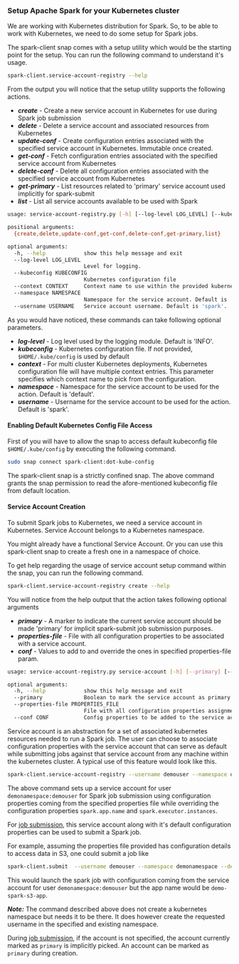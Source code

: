 ### Setup Apache Spark for your Kubernetes cluster
We are working with Kubernetes distribution for Spark. So, to be able to work with Kubernetes, we need to do some setup
for Spark jobs.

The spark-client snap comes with a setup utility which would be the starting point for the setup. You can
run the following command to understand it's usage.
```bash
spark-client.service-account-registry --help
```

From the output you will notice that the setup utility supports the following actions.
* ***create*** - Create a new service account in Kubernetes for use during Spark job submission
* ***delete*** - Delete a service account and associated resources from Kubernetes
* ***update-conf*** - Create configuration entries associated with the specified service account in Kubernetes. Immutable once created.
* ***get-conf*** - Fetch configuration entries associated with the specified service account from Kubernetes
* ***delete-conf*** - Delete all configuration entries associated with the specified service account from Kubernetes
* ***get-primary*** - List resources related to 'primary' service account used implicitly for spark-submit
* ***list*** - List all service accounts available to be used with Spark

```bash
usage: service-account-registry.py [-h] [--log-level LOG_LEVEL] [--kubeconfig KUBECONFIG] [--context CONTEXT] [--namespace NAMESPACE] [--username USERNAME] {create,delete,update-conf,get-conf,delete-conf,get-primary,list} ...

positional arguments:
  {create,delete,update-conf,get-conf,delete-conf,get-primary,list}

optional arguments:
  -h, --help            show this help message and exit
  --log-level LOG_LEVEL
                        Level for logging.
  --kubeconfig KUBECONFIG
                        Kubernetes configuration file
  --context CONTEXT     Context name to use within the provided kubernetes configuration file
  --namespace NAMESPACE
                        Namespace for the service account. Default is 'default'.
  --username USERNAME   Service account username. Default is 'spark'.
```

As you would have noticed, these commands can take following optional parameters.
* ***log-level*** - Log level used by the logging module. Default is 'INFO'.
* ***kubeconfig*** - Kubernetes configuration file. If not provided, ```$HOME/.kube/config``` is used by default
* ***context*** - For multi cluster Kubernetes deployments, Kubernetes configuration file will have multiple context entries. This parameter specifies which context name to pick from the configuration.
* ***namespace*** - Namespace for the service account to be used for the action. Default is 'default'.
* ***username*** - Username for the service account to be used for the action. Default is 'spark'.

#### Enabling Default Kubernetes Config File Access

First of you will have to allow the snap to access default kubeconfig file ```$HOME/.kube/config``` by executing the following command.

```bash
sudo snap connect spark-client:dot-kube-config
```

The spark-client snap is a strictly confined snap. The above command grants the snap permission to read the afore-mentioned
kubeconfig file from default location.

#### Service Account Creation
To submit Spark jobs to Kubernetes, we need a service account in Kubernetes. Service Account belongs to a Kubernetes namespace. 

You might already have a functional Service Account. Or you can use this spark-client snap to create a fresh one in a namespace of choice.

To get help regarding the usage of service account setup command within the snap, you can run the following command.

```bash
spark-client.service-account-registry create --help
```

You will notice from the help output that the action takes following optional arguments
* ***primary*** - A marker to indicate the current service account should be made 'primary' for implicit spark-submit job submission purposes.
* ***properties-file*** - File with all configuration properties to be associated with a service account.
* ***conf*** - Values to add to and override the ones in specified properties-file param.

```bash
usage: service-account-registry.py service-account [-h] [--primary] [--properties-file PROPERTIES_FILE] [--conf CONF]

optional arguments:
  -h, --help            show this help message and exit
  --primary             Boolean to mark the service account as primary.
  --properties-file PROPERTIES_FILE
                        File with all configuration properties assignments.
  --conf CONF           Config properties to be added to the service account.
```
Service account is an abstraction for a set of associated kubernetes resources needed to run a Spark job. The user can choose to associate configuration properties 
with the service account that can serve as default while submitting jobs against that service account from any machine within the kubernetes cluster. A typical use 
of this feature would look like this.

```bash
spark-client.service-account-registry --username demouser --namespace demonamespace create --properties-file /home/demouser/conf/spark-defaults.conf --conf spark.app.name=demo-spark-app --conf spark.executor.instances=3
```

The above command sets up a service account for user ```demonamespace:demouser``` for Spark job submission using configuration properties coming from the specified 
properties file while overriding the configuration properties ```spark.app.name``` and ```spark.executor.instances```.

For [job submission](/docs/submit.md), this service account along with it's default configuration properties can be used to submit a Spark job. 

For example, assuming the properties file provided has configuration details to access data in S3, one could submit a job like
```bash
spark-client.submit  --username demouser --namespace demonamespace --deploy-mode cluster --conf spark.app.name=demo-spark-s3-app $S3_PATH_FOR_CODE_FILE
```
This would launch the spark job with configuration coming from the service account for user ```demonamespace:demouser``` but the app name would be ```demo-spark-s3-app```. 

**_Note:_** The command described above does not create a kubernetes namespace but needs it to be there. It does however create the requested username in the specified and existing namespace.

During [job submission](/docs/submit.md), if the account is not specified, the account currently marked as ```primary``` is implicitly picked. An account can be marked as ```primary``` during creation.
